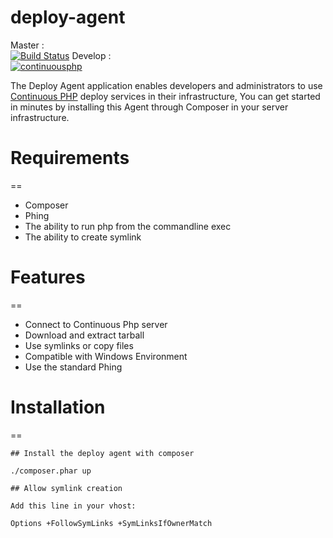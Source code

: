 deploy-agent
============

Master :  
[![Build Status](https://status.continuousphp.com/git-hub/continuousphp/deploy-agent?token=8a3ddb18-d8aa-45af-8e5a-718a7a668dba&branch=master)](https://continuousphp.com/git-hub/continuousphp/deploy-agent)
Develop :  
[![continuousphp](https://status.continuousphp.com/git-hub/continuousphp/deploy-agent?token=8a3ddb18-d8aa-45af-8e5a-718a7a668dba&branch=develop)](https://continuousphp.com/git-hub/continuousphp/deploy-agent)

The Deploy Agent application enables developers and administrators to use [Continuous PHP](continuousphp.com) deploy services in their infrastructure,
You can get started in minutes by installing this Agent through Composer in your server infrastructure.

# Requirements
==

* Composer
* Phing
* The ability to run php from the commandline exec
* The ability to create symlink

# Features
==

* Connect to Continuous Php server
* Download and extract tarball
* Use symlinks or copy files
* Compatible with Windows Environment
* Use the standard Phing

# Installation
==

    ## Install the deploy agent with composer

    ./composer.phar up

    ## Allow symlink creation

    Add this line in your vhost:

    Options +FollowSymLinks +SymLinksIfOwnerMatch